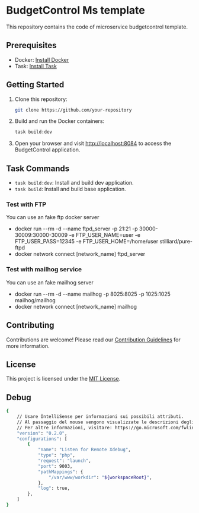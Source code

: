 # BudgetControl Ms template

This repository contains the code of microservice budgetcontrol template.

## Prerequisites

- Docker: [Install Docker](https://docs.docker.com/get-docker/)
- Task: [Install Task](https://taskfile.dev/#/installation)

## Getting Started

1. Clone this repository:

    ```bash
    git clone https://github.com/your-repository
    ```

2. Build and run the Docker containers:

    ```bash
    task build:dev
    ```

5. Open your browser and visit [http://localhost:8084](http://localhost:8084) to access the BudgetControl application.

## Task Commands

- `task build:dev`: Install and build dev application.
- `task build`: Install and build base application.

### Test with FTP

You can use an fake ftp docker server
- docker run --rm -d --name ftpd_server -p 21:21 -p 30000-30009:30000-30009 -e FTP_USER_NAME=user -e FTP_USER_PASS=12345 -e FTP_USER_HOME=/home/user stilliard/pure-ftpd
- docker network connect [network_name] ftpd_server

### Test with mailhog service

You can use an fake mailhog server
- docker run --rm -d --name mailhog -p 8025:8025 -p 1025:1025 mailhog/mailhog
- docker network connect [network_name] mailhog

## Contributing

Contributions are welcome! Please read our [Contribution Guidelines](CONTRIBUTING.md) for more information.

## License

This project is licensed under the [MIT License](LICENSE).

## Debug
```bash
{
    // Usare IntelliSense per informazioni sui possibili attributi.
    // Al passaggio del mouse vengono visualizzate le descrizioni degli attributi esistenti.
    // Per altre informazioni, visitare: https://go.microsoft.com/fwlink/?linkid=830387
    "version": "0.2.0",
    "configurations": [
        {
            "name": "Listen for Remote Xdebug",
            "type": "php",
            "request": "launch",
            "port": 9003,
            "pathMappings": {
                "/var/www/workdir": "${workspaceRoot}",
            },
            "log": true, 
        },
    ]
}
```